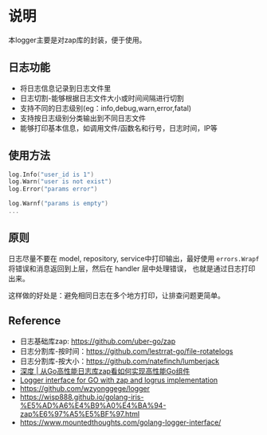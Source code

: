 # 说明

本logger主要是对zap库的封装，便于使用。  

## 日志功能
- 将日志信息记录到日志文件里
- 日志切割-能够根据日志文件大小或时间间隔进行切割
- 支持不同的日志级别(eg：info,debug,warn,error,fatal)
- 支持按日志级别分类输出到不同日志文件
- 能够打印基本信息，如调用文件/函数名和行号，日志时间，IP等

## 使用方法

```go
log.Info("user_id is 1")
log.Warn("user is not exist")
log.Error("params error")

log.Warnf("params is empty")
...
```

## 原则

日志尽量不要在 model, repository, service中打印输出，最好使用 `errors.Wrapf` 将错误和消息返回到上层，然后在 handler 层中处理错误，
也就是通过日志打印出来。  

这样做的好处是：避免相同日志在多个地方打印，让排查问题更简单。

## Reference
 - 日志基础库zap: https://github.com/uber-go/zap
 - 日志分割库-按时间：https://github.com/lestrrat-go/file-rotatelogs
 - 日志分割库-按大小：https://github.com/natefinch/lumberjack 
 - [深度 | 从Go高性能日志库zap看如何实现高性能Go组件](https://mp.weixin.qq.com/s/i0bMh_gLLrdnhAEWlF-xDw)
 - [Logger interface for GO with zap and logrus implementation](https://www.mountedthoughts.com/golang-logger-interface/)
 - https://github.com/wzyonggege/logger
 - https://wisp888.github.io/golang-iris-%E5%AD%A6%E4%B9%A0%E4%BA%94-zap%E6%97%A5%E5%BF%97.html
 - https://www.mountedthoughts.com/golang-logger-interface/
